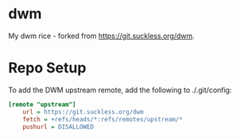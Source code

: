 # dwm
My dwm rice - forked from https://git.suckless.org/dwm.

# Repo Setup
To add the DWM upstream remote, add the following to ./.git/config:
``` ini
[remote "upstream"]
    url = https://git.suckless.org/dwm
    fetch = +refs/heads/*:refs/remotes/upstream/*
    pushurl = DISALLOWED
```

